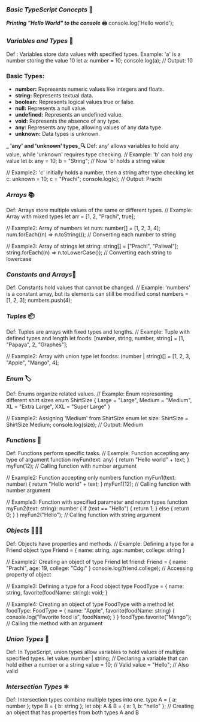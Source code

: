 ### **_Basic TypeScript Concepts_** 📘

**_Printing "Hello World" to the console_** 🖨️
console.log('Hello world');

###  **_Variables and Types_** 📝
Def : Variables store data values with specified types.
Example: 'a' is a number storing the value 10
let a: number = 10;
console.log(a); // Output: 10

### **Basic Types:**
- **number:** Represents numeric values like integers and floats.
- **string:** Represents textual data.
- **boolean:** Represents logical values true or false.
- **null:** Represents a null value.
- **undefined:** Represents an undefined value.
- **void:** Represents the absence of any type.
- **any:** Represents any type, allowing values of any data type.
- **unknown:** Data types is unknown.

**_ 'any' and 'unknown' types_🔍**
Def: any' allows variables to hold any value, while 'unknown' requires type checking.
// Example: 'b' can hold any value
let b: any = 10;
b = "String"; // Now 'b' holds a string value

// Example2: 'c' initially holds a number, then a string after type checking
let c: unknown = 10;
c = "Prachi";
console.log(c); // Output: Prachi

### **_Arrays_ 📚**
Def: Arrays store multiple values of the same or different types.
// Example: Array with mixed types
let arr = [1, 2, "Prachi", true];

// Example2: Array of numbers
let num: number[] = [1, 2, 3, 4];
num.forEach((n) => n.toString()); // Converting each number to string

// Example3: Array of strings
let string: string[] = ["Prachi", "Paliwal"];
string.forEach((n) => n.toLowerCase()); // Converting each string to lowercase

### **_Constants and Arrays_**🛑
Def: Constants hold values that cannot be changed.
// Example: 'numbers' is a constant array, but its elements can still be modified
const numbers = [1, 2, 3];
numbers.push(4);

 ### **_Tuples_** 📦
Def: Tuples are arrays with fixed types and lengths.
// Example: Tuple with defined types and length
let foods: [number, string, number, string] = [1, "Papaya", 2, "Graphes"];

// Example2: Array with union type
let foodss: (number | string)[] = [1, 2, 3, "Apple", "Mango", 4];

### **_Enum_** 🏷️
Def: Enums organize related values.
// Example: Enum representing different shirt sizes
enum ShirtSize {
  Large = "Large",
  Medium = "Medium",
  XL = "Extra Large",
  XXL = "Super Large"
}

// Example2: Assigning 'Medium' from ShirtSize enum
let size: ShirtSize = ShirtSize.Medium;
console.log(size); // Output: Medium

### **_Functions_** 🎵
Def: Functions perform specific tasks.
// Example: Function accepting any type of argument
function myFun(text: any) {
  return "Hello world" + text;
}
myFun(12); // Calling function with number argument

// Example2: Function accepting only numbers
function myFun1(text: number) {
  return "Hello world" + text;
}
myFun1(12); // Calling function with number argument

// Example3: Function with specified parameter and return types
function myFun2(text: string): number {
  if (text == "Hello") {
    return 1;
  } else {
    return 0;
  }
}
myFun2("Hello"); // Calling function with string argument

### **_Objects_** 🧑‍🤝‍🧑
Def: Objects have properties and methods.
// Example: Defining a type for a Friend object
type Friend = {
  name: string,
  age: number,
  college: string
}

// Example2: Creating an object of type Friend
let friend: Friend = {
  name: "Prachi",
  age: 19,
  college: "Cdgi"
}
console.log(friend.college); // Accessing property of object

// Example3: Defining a type for a Food object
type FoodType = {
  name: string,
  favorite(foodName: string): void;
}

// Example4: Creating an object of type FoodType with a method
let foodType: FoodType = {
  name: "Apple",
  favorite(foodName: string) {
    console.log("Favorite food is", foodName);
  }
}
foodType.favorite("Mango"); // Calling the method with an argument

### **_Union Types_** 🔄
Def:  In TypeScript, union types allow variables to hold values of multiple specified types.
let value: number | string; // Declaring a variable that can hold either a number or a string
value = 10; // Valid
value = "Hello"; // Also valid

### **_Intersection Types_** ⚛️
Def: Intersection types combine multiple types into one.
type A = { a: number };
type B = { b: string };
let obj: A & B = { a: 1, b: "hello" }; // Creating an object that has properties from both types A and B


